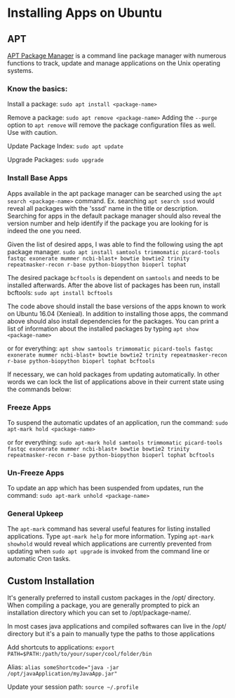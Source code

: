# Installing Apps on Ubuntu

## APT
[APT Package Manager](https://help.ubuntu.com/lts/serverguide/apt.html "Apt Ubuntu Documentation") is a command line package manager with numerous functions to track, update and manage applications on the Unix operating systems. 

### Know the basics:
Install a package:
`sudo apt install <package-name>`

Remove a package:
`sudo apt remove <package-name>`
Adding the `--purge` option to `apt remove` will remove the package configuration files as well. Use with caution.

Update Package Index:
`sudo apt update`

Upgrade Packages:
`sudo upgrade`

### Install Base Apps
Apps available in the apt package manager can be searched using the `apt search <package-name>` command. Ex. searching `apt search sssd` would reveal all packages with the 'sssd' name in the title or description. Searching for apps in the default package manager should also reveal the version number and help identify if the package you are looking for is indeed the one you need.

Given the list of desired apps, I was able to find the following using the apt package manager. 
`sudo apt install samtools trimmomatic picard-tools fastqc exonerate mummer ncbi-blast+ bowtie bowtie2 trinity repeatmasker-recon r-base python-biopython bioperl tophat`

The desired package `bcftools` is dependent on `samtools` and needs to be installed afterwards. After the above list of packages has been run, install bcftools: `sudo apt install bcftools`

The code above should install the base versions of the apps known to work on Ubuntu 16.04 (Xenieal). In addition to installing those apps, the command above should also install dependencies for the packages. You can print a list of information about the installed packages by typing `apt show <package-name>`

or for everything:
`apt show samtools trimmomatic picard-tools fastqc exonerate mummer ncbi-blast+ bowtie bowtie2 trinity repeatmasker-recon r-base python-biopython bioperl tophat bcftools`

If necessary, we can hold packages from updating automatically. In other words we can lock the list of applications above in their current state using the commands below:
### Freeze Apps
To suspend the automatic updates of an application, run the command: `sudo apt-mark hold <package-name>`

or for everything: `sudo apt-mark hold samtools trimmomatic picard-tools fastqc exonerate mummer ncbi-blast+ bowtie bowtie2 trinity repeatmasker-recon r-base python-biopython bioperl tophat bcftools`

### Un-Freeze Apps
To update an app which has been suspended from updates, run the command: `sudo apt-mark unhold <package-name>`

### General Upkeep
The `apt-mark` command has several useful features for listing installed applications. Type `apt-mark help` for more information. Typing `apt-mark showhold` would reveal which applications are currently prevented from updating when `sudo apt upgrade` is invoked from the command line or automatic Cron tasks. 

## Custom Installation
It's generally preferred to install custom packages in the /opt/ directory. When compiling a package, you are generally prompted to pick an installation directory which you can set to /opt/package-name/. 

In most cases java applications and compiled softwares can live in the /opt/ directory but it's a pain to manually type the paths to those applications

Add shortcuts to applications:
`export PATH=$PATH:/path/to/your/super/cool/folder/bin`

Alias:
`alias someShortcode="java -jar /opt/javaApplication/myJavaApp.jar"`

Update your session path:
`source ~/.profile`